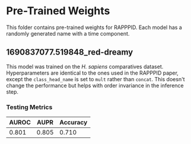 # Pre-Trained Weights

This folder contains pre-trained weights for RAPPPID. Each model has a randomly generated name with a time component.

## 1690837077.519848_red-dreamy

This model was trained on the _H. sapiens_ comparatives dataset. Hyperparameters are identical to the ones used in the RAPPPID paper, except the `class_head_name` is set to `mult` rather than `concat`. This doesn't change the performance but helps with order invariance in the inference step.

### Testing Metrics

|AUROC |AUPR |Accuracy |
|------|-----|---------|
|0.801 |0.805|0.710    |

